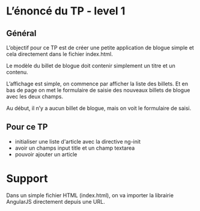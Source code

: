 # L’énoncé du TP - level 1

## Général
L’objectif pour ce TP est de créer une petite application de blogue simple et cela directement dans le fichier index.html.

Le modèle du billet de blogue doit contenir simplement un titre et un contenu.

L’affichage est simple, on commence par afficher la liste des billets. Et en bas de page on met le formulaire de saisie des nouveaux billets de blogue avec les deux champs.

Au début, il n’y a aucun billet de blogue, mais on voit le formulaire de saisi.

## Pour ce TP

- initialiser une liste d'article avec la directive ng-init
- avoir un champs input title et un champ textarea
- pouvoir ajouter un article

# Support

Dans un simple fichier HTML (index.html), on va importer la librairie AngularJS directement depuis une URL.